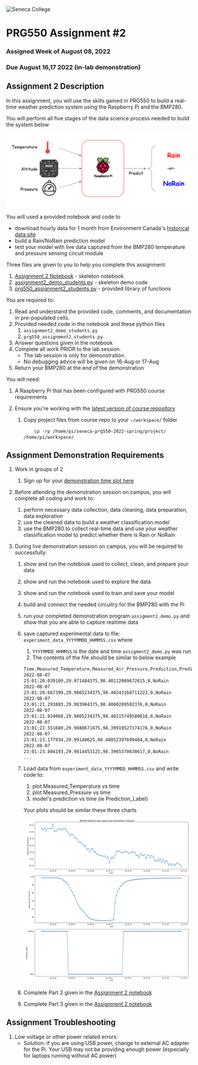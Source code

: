 <img src="../images/senecac.gif" alt="Seneca College" height="38" width="349" />

# PRG550 Assignment #2

### Assigned Week of August 08, 2022

### Due August 16,17 2022 (in-lab demonstration)

## Assignment 2 Description

In this assignment, you will use the skills gained in PRG550 to build a real-time weather prediction system using the Raspberry Pi and the BMP280.

You will perform all five stages of the data science process needed to build the system below

<p align="center">
<img src="../lectures/images/project_functional_diagram_revised.png" alt="Raspbery Pi Temperature Prediction Functional Diagram" width="600" />
</p>


You will used a provided notebook and code to 
- download hourly data for 1 month from Environment Canada's [historical data site](https://climate.weather.gc.ca/historical_data/search_historic_data_e.html)
- build a Rain/NoRain prediction model
- test your model with live data captured from the BMP280 temperature and pressure sensing circuit module

Three files are given to you to help you complete this assignment: 

1. [Assignment 2 Notebook](Assignment2.ipynb) - skeleton notebook
1. [assignment2_demo_students.py](assignment2_demo_students.py) - skeleton demo code
1. [prg550_assignment2_students.py](prg550_assignment2_students.py) - provided library of functions 


You are required to:
1. Read and understand the provided code, comments, and documentation in pre-populated cells.  
1. Provided needed code in the notebook and these python files 
    1. `assignment2_demo_students.py`
    1. `prg550_assignment2_students.py` 
1. Answer questions given in the notebook
1. Complete all work PRIOR to the lab session.  
    - The lab session is only for demonstration.  
    - No debugging advice will be given on 16-Aug or 17-Aug
1. Return your BMP280 at the end of the demonstration


You will need:
1. A Raspberry Pi that has been configured with PRG550 course requirements

1. Ensure you're working with the [latest version of course repository](../references/Tips_and_Tricks.md#updating-local-course-repository-from-github)
    1. Copy project files from course repo to your `~/workspace/` folder
        ```    
            cp -rp /home/pi/seneca-prg550-2022-spring/project/ /home/pi/workspace/
        ```


## Assignment Demonstration Requirements

1. Work in groups of 2
    1. Sign up for your [demonstration time slot here](https://seneca-my.sharepoint.com/:x:/r/personal/dora_lee_senecacollege_ca/_layouts/15/Doc.aspx?sourcedoc=%7BB6DEEC3E-2BD0-486B-9CFD-BA78BEC7204B%7D)

1. Before attending the demonstration session on campus, you will complete all coding and work to:

    1. perform necessary data collection, data cleaning, data preparation, data exploration
    1. use the cleaned data to build a weather classification model
    1. use the BMP280 to collect real-time data and use your weather classification model to predict whether there is Rain or NoRain

2. During live demonstration session on campus, you will be required to successfully:

    1. show and run the notebook used to collect, clean, and prepare your data
    1. show and run the notebook used to explore the data
    1. show and run the notebook used to train and save your model
    1. build and connect the needed circuitry for the BMP280 with the Pi
    1. run your completed demonstration program `assigment2_demo.py` and show that you are able to capture realtime data
    1. save captured experimental data to file: `experiment_data_YYYYMMDD_HHMMSS.csv` where
        1. `YYYYMMDD_HHMMSS` is the date and time `assigment2_demo.py` was run
        1. The contents of the file should be similar to below example
   

        ```
        Time,Measured_Temperature,Measured_Air_Pressure,Prediction,Prediction_Label
        2022-08-07 23:01:20.039109,29.971484375,98.40112069672615,0,NoRain
        2022-08-07 23:01:20.667399,29.9865234375,98.40243160711222,0,NoRain
        2022-08-07 23:01:21.293803,29.983984375,98.4000209592376,0,NoRain
        2022-08-07 23:01:21.924068,29.9865234375,98.40215749580616,0,NoRain
        2022-08-07 23:01:22.551680,29.9888671875,98.39919527174176,0,NoRain
        2022-08-07 23:01:23.177934,29.99140625,98.40052397699404,0,NoRain
        2022-08-07 23:01:23.804193,29.9814453125,98.3965378630617,0,NoRain
        ...
        ```
    1. Load data from  `experiment_data_YYYYMMDD_HHMMSS.csv` and write code to:   
        1. plot Measured_Temperature vs time 
        1. plot Measured_Pressure vs time
        1. model's prediction vs time (ie Prediction_Label)

        Your plots should be similar these three charts
        <p align="center">
        <img src="plot_experimental_results.png" alt="Stages in Data Science Process" width="600" />
        </p>
    1. Complete Part 2 given in the [Assignment 2 notebook](Assignment2.ipynb)
    1. Complete Part 3 given in the [Assignment 2 notebook](Assignment2.ipynb)

## Assignment Troubleshooting

1. Low voltage or other power related errors:
    - Solution: if you are using USB power, change to external AC adapter for the Pi.  Your USB may not be providing enough power (especially for laptops running without AC power)
